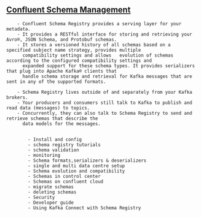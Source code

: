 ## [Confluent Schema Management](https://docs.confluent.io/current/schema-registry/index.html)


        - Confluent Schema Registry provides a serving layer for your metadata. 
        - It provides a RESTful interface for storing and retrieving your Avro®, JSON Schema, and Protobuf schemas. 
        - It stores a versioned history of all schemas based on a specified subject name strategy, provides multiple
          compatibility settings and allows   evolution of schemas according to the configured compatibility settings and
          expanded support for these schema types. It provides serializers that plug into Apache Kafka® clients that
          handle schema storage and retrieval for Kafka messages that are sent in any of the supported formats.

        - Schema Registry lives outside of and separately from your Kafka brokers. 
        - Your producers and consumers still talk to Kafka to publish and read data (messages) to topics. 
        - Concurrently, they can also talk to Schema Registry to send and retrieve schemas that describe the 
          data models for the messages.


            - Install and config
            - schema registry tutorials
            - schema validation
            - monitoring
            - Schema formats,serializers & deserializers
            - single and multi data centre setup
            - Schema evolution and compatibility
            - Schemas in control center
            - Schemas on confluent cloud
            - migrate schemas
            - deleting schemas
            - Security
            - Developer guide
            - Using Kafka Connect with Schema Registry
